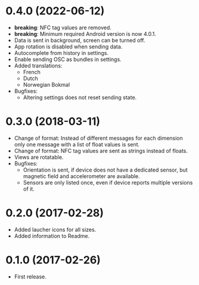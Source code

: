 # 0.4.0 (2022-06-12)
- **breaking**: NFC tag values are removed.
- **breaking**: Minimum required Android version is now 4.0.1.
- Data is sent in background, screen can be turned off.
- App rotation is disabled when sending data.
- Autocomplete from history in settings.
- Enable sending OSC as bundles in settings.
- Added translations:
	* French
	* Dutch
	* Norwegian Bokmal
- Bugfixes:
	* Altering settings does not reset sending state.

# 0.3.0 (2018-03-11)
- Change of format: Instead of different messages for each dimension
  only one message with a list of float values is sent.
- Change of format: NFC tag values are sent as strings instead of
  floats.
- Views are rotatable.
- Bugfixes:
	* Orientation is sent, if device does not have a dedicated sensor,
	  but magnetic field and accelerometer are available.
	* Sensors are only listed once, even if device reports multiple
	  versions of it.

# 0.2.0 (2017-02-28)
- Added laucher icons for all sizes.
- Added information to Readme.

# 0.1.0 (2017-02-26)
- First release.
